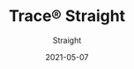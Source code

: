---
title: "Trace® Straight"
image_primary: "img/Arktura-Trace-Straight-Bates-White-Lorton-VA_WEB_1-scaled.jpg"
image_secondary: "img/Arktura-Trace-Straight-Ceiling-Feature-Image-v1-1600x1600.png"
description: "Straight%u2019s%20powder-coated%20aluminum%20torsion%20spring%20panels%20create%20a%20web-like%20pattern%20with%20plenty%20of%20places%20to%20get%20caught%20in%20the%20design%2C%20especially%20when%20our%20optional%20InLine%20lighting%20is%20added.%20Or%2C%20for%20additional%20brightness%2C%20try%20our%20backlighting%20option.%20If%20acoustic%20support%20is%20what%20you%20need%2C%20then%20opt%20for%20our%20Soft%20Sound%AE%20backer%20instead."
designer: "Arktura"
tags: 
  - "Acoustic"
  - "Ceiling Panels"
  - "Wall Panels"
  - "Lighting"
subtitle: "Straight"
href: "https://arktura.com/product/trace-straight/"
category: "Acoustic"
manufacturer: "Arktura"
slug: "/manufacturers/arktura/acoustic/arktura-trace-straight"
date: "2021-05-07"
---